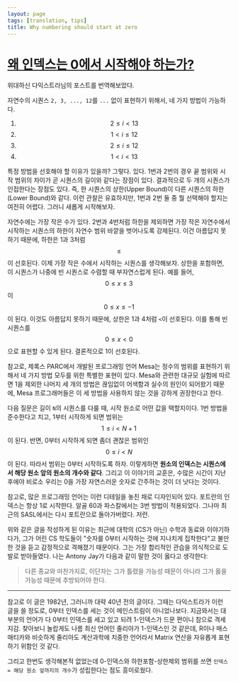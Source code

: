 ```yaml
---
layout: page
tags: [translation, tips]
title: Why numbering should start at zero
---
```


# [왜 인덱스는 0에서 시작해야 하는가?](https://www.cs.utexas.edu/users/EWD/transcriptions/EWD08xx/EWD831.html)

 위대하신 다익스트라님의 포스트를 번역해보았다.

 자연수의 시퀀스 `2, 3, ..., 12`를 `...` 없이 표현하기 위해서, 네 가지
 방법이 가능하다.

 1. $$ 2 \leq i < 13 $$
 2. $$ 1 < i \leq 12 $$
 3. $$ 2 \leq i \leq 12 $$
 4. $$ 1 < i < 13 $$

 특정 방법을 선호해야 할 이유가 있을까? 그렇다. 있다. 1번과 2번의 경우
 끝 범위와 시작 범위의 차이가 곧 시퀀스의 길이와 같다는 장점이
 있다. 결과적으로 두 개의 시퀀스가 인접한다는 장점도 있다. 즉, 한
 시퀀스의 상한(Upper Bound)이 다른 시퀀스의 하한(Lower Bound)와
 같다. 이런 관찰은 유효하지만, 1번과 2번 둘 중 뭘 선택해야 할지는
 여전히 어렵다. 그러니 새롭게 시작해보자.

 자연수에는 가장 작은 수가 있다. 2번과 4번처럼 하한을 제외하면 가장
 작은 자연수에서 시작하는 시퀀스의 하한이 자연수 범위 바깥을
 벗어나도록 강제된다. 이건 아름답지 못하기 때문에, 하한은 1과 3처럼 $$
 \leq $$이 선호된다. 이제 가장 작은 수에서 시작하는 시퀀스를
 생각해보자. 상한을 포함하면, 이 시퀀스가 나중에 빈 시퀀스로 수렴할 때
 부자연스럽게 된다. 예를 들어, $$ 0 \leq x \leq 3 $$ 이 $$ 0 \leq x
 \leq -1 $$이 된다. 이것도 아름답지 못하기 때문에, 상한은 1과 4처럼
 `<`이 선호된다. 이를 통해 빈 시퀀스를 $$ 0 \leq x < 0 $$ 으로 표현할
 수 있게 된다. 결론적으로 1이 선호된다.

 참고로, 제록스 PARC에서 개발된 프로그래밍 언어 Mesa는 정수의 범위를
 표현하기 위해서 네 가지 방법 모두를 위한 특별한 표현이 있다. Mesa와
 관련한 대규모 실험에 따르면 1을 제외한 나머지 세 개의 방법은 끊임없이
 어색함과 실수의 원인이 되어왔기 때문에, Mesa 프로그래머들은 이 세
 방법을 사용하지 않는 것을 강하게 권장한다고 한다.

 다음 질문은 길이 `N`의 시퀀스를 다룰 때, 시작 원소로 어떤 값을
 택할지이다. 1번 방법을 준수한다고 치고, 1부터 시작하게 되면 범위는 $$
 1 \leq i < N + 1 $$이 된다. 반면, 0부터 시작하게 되면 좀더 괜찮은
 범위인 $$ 0 \leq i < N $$이 된다. 따라서 범위는 0부터 시작하도록
 하자. 이렇게하면 **원소의 인덱스는 시퀀스에서 해당 원소 앞의 원소의
 개수와 같다**. 그리고 이 이야기의 교훈은, 수많은 시간이 지난 후에야
 비로소 우리는 0을 가장 자연스러운 숫자로 간주하는 것이 더 낫다는
 것이다.

 참고로, 많은 프로그래밍 언어는 이런 디테일을 놓친 채로 디자인되어
 있다. 포트란의 인덱스는 항상 1로 시작한다. 알골 60과 파스칼에서는 3번
 방법이 적용되었다. 그나마 최근의 SASL에서는 다시 포트란으로
 돌아가버렸다. 저런.

 위와 같은 글을 작성하게 된 이유는 최근에 대학의 (CS가 아닌) 수학과
 동료와 이야기하다가, 그가 어린 CS 학도들이 "숫자를 0부터 시작하는
 것에 지나치게 집착한다"고 불만한 것을 듣고 감정적으로 격해졌기
 때문이다. 그는 가장 합리적인 관습을 의식적으로 도발로
 받아들였다. 나는 Antony Jay가 다음과 같이 말한 것이 옳다고 생각한다:

> 다른 종교와 마찬가지로, 이단자는 그가 틀렸을 가능성 때문이 아니라
> 그가 옳을 가능성 때문에 추방되어야 한다.


---

 참고로 이 글은 1982년, 그러니까 대략 40년 전의 글이다. 그때는
 다익스트라가 이런 글을 쓸 정도로, 0부터 인덱스를 세는 것이
 메인스트림이 아니었나보다. 지금와서는 대부분의 언어가 다 0부터
 인덱스를 세고 있고 되려 1-인덱스가 드문 편이니 참으로
 격세지감. 찾아보니 놀랍게도 나름 최신 언어인 줄리아가 1-인덱스인 것
 같은데, R이나 매스매티카와 비슷하게 줄리아도 계산과학에 치중한
 언어라서 Matrix 연산을 자유롭게 표현하기 위함인 것 같다.


 그리고 한번도 생각해본적 없었는데 0-인덱스와 하한포함-상한제외 범위를
 쓰면 `인덱스 = 해당 원소 앞까지의 개수`가 성립한다는 점도 흥미로웠다.
